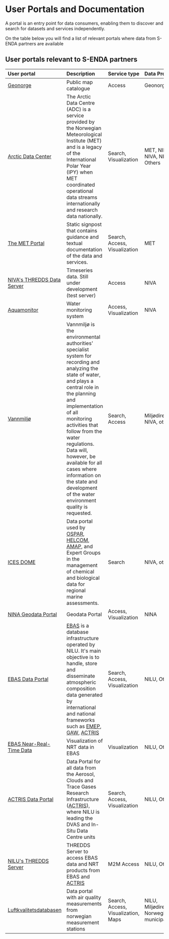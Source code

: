 # User Portals and Documentation


A portal is an entry point for data consumers, enabling them to discover and search for datasets and services independently.

On the table below you will find a list of relevant portals where data from S-ENDA partners are available

## User portals relevant to S-ENDA partners

|User portal|Description|Service type|Data Producer|
|:----|:----|:----|:----|
|[Geonorge](https://www.geonorge.no/)| Public map catalogue| Access | Geonorge
|[Arctic Data Center](https://adc.met.no/)|The Arctic Data Centre (ADC) is a service provided by the Norwegian Meteorological Institute (MET) and is a legacy of the International Polar Year (IPY) when MET coordinated operational data streams internationally and research data nationally.|Search, Visualization|MET, NILU, NIVA, NINA, Others|
|[The MET Portal ](https://www.met.no/frie-meteorologiske-data)|Static signpost that contains guidance and textual documentation of the data and services.|Search, Access, Visualization|MET|
|[NIVA's THREDDS Data Server](https://thredds.t.niva.no/thredds/info/serverInfo.html)|Timeseries data. Still under development (test server)|Access|NIVA|
|[Aquamonitor](https://aquamonitor.niva.no/portal/)| Water monitoring system| Access, Visualization| NIVA|
|[Vannmiljø](https://vannmiljo.miljodirektoratet.no/)|Vannmiljø is the environmental authorities' specialist system for recording and analyzing the state of water, and plays a central role in the planning and implementation of all monitoring activities that follow from the water regulations. Data will, however, be available for all cases where information on the state and development of the water environment quality is requested.|Search, Access| Miljødirektoratet, NIVA, others|
|[ICES DOME](https://dome.ices.dk/ohat/)| Data portal used by [OSPAR](https://www.ospar.org/), [HELCOM](https://helcom.fi/), [AMAP](https://www.amap.no/), and Expert Groups in the management of chemical and biological data for regional marine assessments.|Search|NIVA, others
|[NINA Geodata Portal](https://https://geodata.nina.no/)| Geodata Portal | Access, Visualization | NINA |
|[EBAS Data Portal](https://ebas-data.nilu.no/)| [EBAS](https://ebas.nilu.no/) is a database infrastructure operated by NILU. It's main objective is to handle, store and disseminate atmospheric composition data generated by international and national frameworks such as [EMEP](https://www.emep.int/), [GAW](https://public.wmo.int/en/programmes/global-atmosphere-watch-programme), [ACTRIS](https://www.actris.eu/) | Search, Access, Visualization | NILU, Others |
|[EBAS Near-Real-Time Data](https://ebas-nrt.nilu.no/)| Visualization of NRT data in EBAS | Visualization | NILU, Others |
|[ACTRIS Data Portal](https://actris.nilu.no/)| Data Portal for all data from the Aerosol, Clouds and Trace Gases Research Infrastructure ([ACTRIS](https://www.amap.no/)), where NILU is leading the DVAS and In-Situ Data Centre units | Search, Access, Visualization | NILU, Others |
|[NILU's THREDDS Server](https://thredds.nilu.no/thredds/catalog.html)| THREDDS Server to access EBAS data and NRT products from EBAS and [ACTRIS](https://www.actris.eu/) | M2M Access | NILU, Others|
|[Luftkvalitetsdatabasen](https://luftkvalitet.nilu.no/)| Data portal with air quality measurements from norwegian measurement stations| Search, Access, Visualization, Maps | NILU, Miljødirektoratet, Norwegian municipalies |

